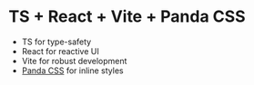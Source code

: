 # TS + React + Vite + Panda CSS

- TS for type-safety
- React for reactive UI
- Vite for robust development
- [Panda CSS](https://panda-css.com/docs) for inline styles
